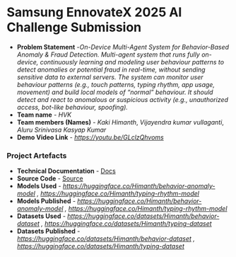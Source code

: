 # Samsung EnnovateX 2025 AI Challenge Submission

- **Problem Statement** -*On-Device Multi-Agent System for Behavior-Based Anomaly & Fraud Detection. Multi-agent system that runs fully on-device, continuously learning and modeling user behaviour patterns to detect anomalies or potential fraud in real-time, without sending sensitive data to external servers. The system can monitor user behaviour patterns (e.g., touch patterns, typing rhythm, app usage, movement) and build local models of “normal” behaviour. It should detect and react to anomalous or suspicious activity (e.g., unauthorized access, bot-like behaviour, spoofing).*
- **Team name** - *HVK*
- **Team members (Names)** - *Kaki Himanth*, *Vijayendra kumar vullaganti*, *Aluru Srinivasa Kasyap Kumar*
- **Demo Video Link** - *https://youtu.be/GLclzQhvoms*


### Project Artefacts

- **Technical Documentation** - [Docs](docs)
- **Source Code** - [Source](src) 
- **Models Used** - *https://huggingface.co/Himanth/behavior-anomaly-model , https://huggingface.co/Himanth/typing-rhythm-model*
- **Models Published** - *https://huggingface.co/Himanth/behavior-anomaly-model , https://huggingface.co/Himanth/typing-rhythm-model*
- **Datasets Used** - *https://huggingface.co/datasets/Himanth/behavior-dataset , https://huggingface.co/datasets/Himanth/typing-dataset*
- **Datasets Published** - *https://huggingface.co/datasets/Himanth/behavior-dataset , https://huggingface.co/datasets/Himanth/typing-dataset*


